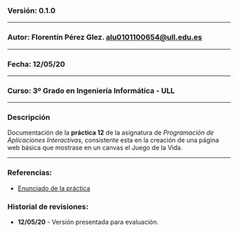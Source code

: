 
### Versión: 0.1.0
---
### Autor: Florentín Pérez Glez. <alu0101100654@ull.edu.es>
---
### Fecha: 12/05/20
---
### Curso: 3º Grado en Ingeniería Informática - ULL
---
### Descripción
Documentación de la **práctica 12** de la asignatura de *Programación de Aplicaciones Interactivas*, consistente esta
en la creación de una página web básica que mostrase en un canvas el Juego de la Vida.

---
### Referencias:
  - [Enunciado de la práctica](https://github.com/fsande/PAI-P12-Life/blob/master/2019-2020_p12_Life.md)
  
### Historial de revisiones:
  - **12/05/20** - Versión presentada para evaluación.
